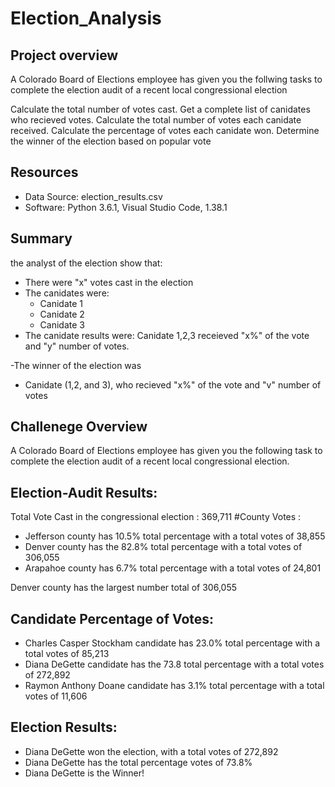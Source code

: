 # Election_Analysis

## Project overview
A Colorado Board of Elections employee has given you the follwing tasks to complete  the election audit of a recent local congressional election

Calculate the total number of votes cast.
Get a complete list of canidates who recieved votes.
Calculate the total number of votes each canidate received.
Calculate the percentage of votes each canidate won.
Determine the winner of the  election based on popular vote

## Resources
- Data Source: election_results.csv
- Software: Python 3.6.1, Visual Studio Code, 1.38.1

## Summary
the analyst of the election show that:
- There were "x" votes cast in the election
- The canidates were:
  - Canidate 1
  - Canidate 2
  - Canidate 3
 - The canidate results were:
    Canidate 1,2,3 receieved "x%" of the vote and "y" number of votes.
  
  
 -The winner of the election was
  - Canidate (1,2, and 3), who recieved "x%" of the vote and "v" number of votes
  
  ## Challenege Overview
  A Colorado Board of Elections employee has given you the following task to complete the election audit of a recent local congressional election.
  ## Election-Audit Results:
  Total Vote Cast in the congressional election : 369,711
   #County Votes :
   - Jefferson county has 10.5% total percentage with a total votes of 38,855
   - Denver county has the 82.8% total percentage with a total votes of 306,055
   - Arapahoe county has 6.7% total percentage with a total votes of 24,801
   
   Denver county has the largest number total of 306,055
   
   ## Candidate Percentage of Votes:
   - Charles Casper Stockham candidate has 23.0% total percentage with a total votes of 85,213
   - Diana DeGette candidate has the 73.8 total percentage with a total votes of 272,892
   - Raymon Anthony Doane candidate has 3.1% total percentage with a total votes of 11,606
    
   ## Election Results:
   - Diana DeGette won the election, with a total votes of 272,892
   - Diana DeGette has the total percentage votes of 73.8%
   - Diana DeGette is the Winner!
  
